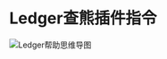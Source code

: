 # Ledger查熊插件指令
![Ledger帮助思维导图](https://saas.bk-cdn.com/t/1b99443a-1ac2-4abd-a88b-4a10c4ee0a71/u/f424dd35-14ae-487d-b8f2-d6efded36c46/1670894156225/image.png)
